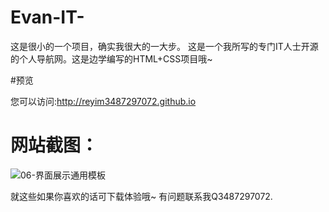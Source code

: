 # Evan-IT-

这是很小的一个项目，确实我很大的一大步。
这是一个我所写的专门IT人士开源的个人导航网。这是边学编写的HTML+CSS项目哦~

#预览

您可以访问:http://reyim3487297072.github.io
# 网站截图：


![06-界面展示通用模板](https://user-images.githubusercontent.com/92195051/166891795-3dc087b0-81d7-4384-be4f-4112969a683e.png)

就这些如果你喜欢的话可下载体验哦~
有问题联系我Q3487297072.

